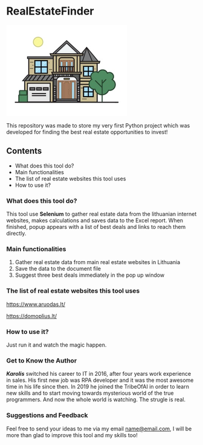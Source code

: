 # RealEstateFinder
![RealEstateFinder](https://github.com/GoKarolis/RealEstateFinder/blob/master/house_image.jpg)

This repository was made to store my very first Python project which was developed for finding the best real estate opportunities to invest!

## Contents
- What does this tool do?
- Main functionalities
- The list of real estate websites this tool uses
- How to use it?

### What does this tool do?
This tool use **Selenium** to gather real estate data from the lithuanian internet websites, makes calculations and saves data to the Excel report. When finished, popup appears with a list of best deals and links to reach them directly.

### Main functionalities
1. Gather real estate data from main real estate websites in Lithuania
2. Save the data to the document file
3. Suggest three best deals immediately in the pop up window

### The list of real estate websites this tool uses
https://www.aruodas.lt/

https://domoplius.lt/

### How to use it?
Just run it and watch the magic happen.

### Get to Know the Author
***Karolis*** switched his career to IT in 2016, after four years work experience in sales. His first new job was RPA developer and it was the most awesome time in his life since then. In 2019 he joined the TribeOfAI in order to learn new skills and to start moving towards mysterious world of the true programmers. And now the whole world is watching. The strugle is real.

### Suggestions and Feedback
Feel free to send your ideas to me via my email name@email.com, I will be more than glad to improve this tool and my skills too!
